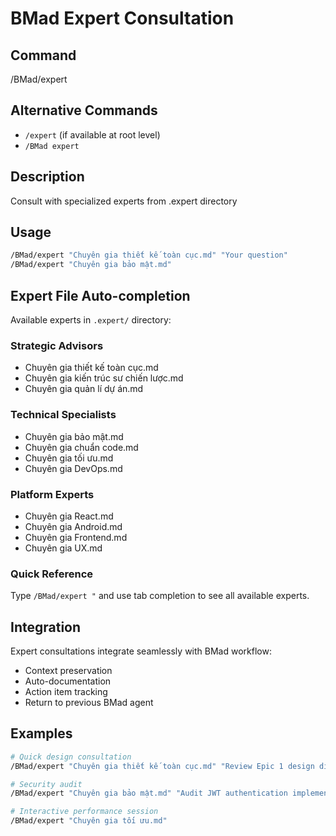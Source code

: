 # BMad Expert Consultation

## Command
/BMad/expert

## Alternative Commands
- `/expert` (if available at root level)
- `/BMad expert`

## Description  
Consult with specialized experts from .expert directory

## Usage
```bash
/BMad/expert "Chuyên gia thiết kế toàn cục.md" "Your question"
/BMad/expert "Chuyên gia bảo mật.md"
```

## Expert File Auto-completion
Available experts in `.expert/` directory:

### Strategic Advisors
- Chuyên gia thiết kế toàn cục.md
- Chuyên gia kiến trúc sư chiến lược.md
- Chuyên gia quản lí dự án.md

### Technical Specialists
- Chuyên gia bảo mật.md
- Chuyên gia chuẩn code.md  
- Chuyên gia tối ưu.md
- Chuyên gia DevOps.md

### Platform Experts
- Chuyên gia React.md
- Chuyên gia Android.md
- Chuyên gia Frontend.md
- Chuyên gia UX.md

### Quick Reference
Type `/BMad/expert "` and use tab completion to see all available experts.

## Integration
Expert consultations integrate seamlessly with BMad workflow:
- Context preservation
- Auto-documentation
- Action item tracking
- Return to previous BMad agent

## Examples
```bash
# Quick design consultation
/BMad/expert "Chuyên gia thiết kế toàn cục.md" "Review Epic 1 design direction"

# Security audit
/BMad/expert "Chuyên gia bảo mật.md" "Audit JWT authentication implementation"

# Interactive performance session
/BMad/expert "Chuyên gia tối ưu.md"
```